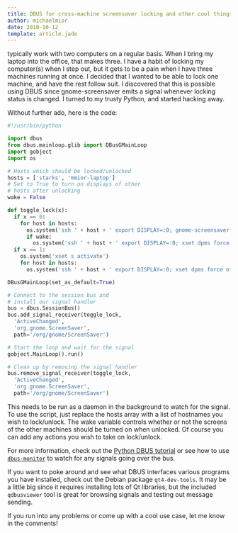 ```yaml
---
title: DBUS for cross-machine screensaver locking and other cool things
author: michaelmior
date: 2010-10-12
template: article.jade
---
```

 typically work with two computers on a regular basis.
When I bring my laptop into the office, that makes three.
I have a habit of locking my computer(s) when I step out, but it gets to be a pain when I have three machines running at once.
I decided that I wanted to be able to lock one machine, and have the rest follow suit.
I discovered that this is possible using DBUS since gnome-screensaver emits a signal whenever locking status is changed.
I turned to my trusty Python, and started hacking away.

Without further ado, here is the code:

~~~ python
#!/usr/bin/python

import dbus
from dbus.mainloop.glib import DBusGMainLoop
import gobject
import os

# Hosts which should be locked/unlocked
hosts = ['starks', 'mmior-laptop']
# Set to True to turn on displays of other
# hosts after unlocking
wake = False

def toggle_lock(x):
  if x == 0:
    for host in hosts:
      os.system('ssh ' + host + ' export DISPLAY=:0; gnome-screensaver-command -d')
      if wake:
        os.system('ssh ' + host + ' export DISPLAY=:0; xset dpms force on; gnome-screensaver-command -d')
  if x == 1:
    os.system('xset s activate')
    for host in hosts:
      os.system('ssh ' + host + ' export DISPLAY=:0; xset dpms force off; gnome-screensaver-command -l')

DBusGMainLoop(set_as_default=True)

# Connect to the session bus and
# install our signal handler
bus = dbus.SessionBus()
bus.add_signal_receiver(toggle_lock,
  'ActiveChanged',
  'org.gnome.ScreenSaver',
  path='/org/gnome/ScreenSaver')

# Start the loop and wait for the signal
gobject.MainLoop().run()

# Clean up by removing the signal handler
bus.remove_signal_receiver(toggle_lock,
  'ActiveChanged',
  'org.gnome.ScreenSaver',
  path='/org/gnome/ScreenSaver')
~~~

This needs to be run as a daemon in the background to watch for the signal.
To use the script, just replace the hosts array with a list of hostnames you wish to lock/unlock.
The wake variable controls whether or not the screens of the other machines should be turned on when unlocked.
Of course you can add any actions you wish to take on lock/unlock.

For more information, check out the [Python DBUS tutorial](http://dbus.freedesktop.org/doc/dbus-python/doc/tutorial.html) or see how to use [`dbus-monitor`](http://linux.die.net/man/1/dbus-monitor) to watch for any signals going over the bus.

If you want to poke around and see what DBUS interfaces various programs you have installed, check out the Debian package `qt4-dev-tools`.
It may be a little big since it requires installing lots of Qt libraries, but the included `qdbusviewer` tool is great for browsing signals and testing out message sending.

If you run into any problems or come up with a cool use case, let me know in the comments!
